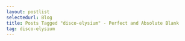 ```yaml
---
layout: postlist
selectedurl: Blog
title: Posts Tagged "disco-elysium" - Perfect and Absolute Blank
tag: disco-elysium
---
```

